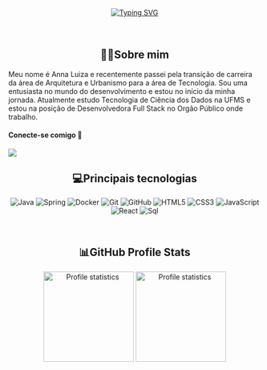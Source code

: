 <div align="center" style="text-align: center;">
  <a href="https://git.io/typing-svg">
    <img src="https://readme-typing-svg.herokuapp.com/?center=true&vCenter=true&color=ffffff&lines=👋+Olá,%20+bem-vindo" alt="Typing SVG">
  </a>
</div>
</br>
</br>
<h2 align="center">👩‍💻Sobre mim</h2>

Meu nome é Anna Luiza e recentemente passei pela transição de carreira da área de Arquitetura e Urbanismo para a área de Tecnologia. Sou uma entusiasta no mundo do desenvolvimento e estou no início da minha jornada. Atualmente estudo Tecnologia de Ciência dos Dados na UFMS e estou na posição de Desenvolvedora Full Stack no Orgão Público onde trabalho.

<h4>Conecte-se comigo 🔗</h4>

<a href="https://www.linkedin.com/in/anna-luiza-moreira/" target="_blank"><img src="https://img.shields.io/badge/-LinkedIn-%230077B5?style=for-the-badge&logo=linkedin&logoColor=white" target="_blank" ></a> 
<h2 align="center">💻Principais tecnologias</h2>
<div align="center">

![Java](https://img.shields.io/badge/Java-000?style=for-the-badge&logo=openjdk&logoColor=30A3DC)
![Spring](https://img.shields.io/badge/Spring-000?style=for-the-badge&logo=spring)
![Docker](https://img.shields.io/badge/Docker-000?style=for-the-badge&logo=docker)
![Git](https://img.shields.io/badge/Git-000?style=for-the-badge&logo=git)
![GitHub](https://img.shields.io/badge/GitHub-000?style=for-the-badge&logo=github&logoColor=30A3DC)
![HTML5](https://img.shields.io/badge/HTML-000?style=for-the-badge&logo=html5)
![CSS3](https://img.shields.io/badge/CSS-000?style=for-the-badge&logo=css3)
![JavaScript](https://img.shields.io/badge/JavaScript-000?style=for-the-badge&logo=javascript)
![React](https://img.shields.io/badge/React-000?style=for-the-badge&logo=react)
![Sql](https://img.shields.io/badge/Sql-000?style=for-the-badge&logo=sql)
</div>
</br>
<h2 align="center">📊GitHub Profile Stats</h3>

<div align="center"> 
  <a href="https://github.com/1ucasruan">
  <img src="https://github-readme-stats-git-masterrstaa-rickstaa.vercel.app/api/top-langs/?username=annalumoreira&layout=compact&hide_border=true&theme=dracula" alt="Profile statistics" height="180em"><a>
  <img src="https://github-profile-summary-cards.vercel.app/api/cards/stats?username=annalumoreira&layout=compact&hide_border=true&theme=dracula" alt="Profile statistics" height="180em"></a>
</div>
